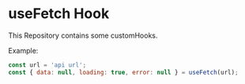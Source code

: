 # useFetch Hook

This Repository contains some customHooks.

Example:

```javascript
const url = 'api url';
const { data: null, loading: true, error: null } = useFetch(url);
```

